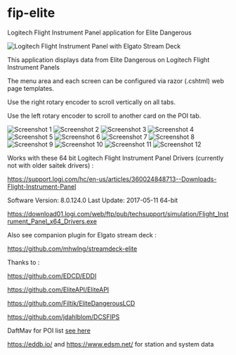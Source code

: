 # fip-elite
Logitech Flight Instrument Panel application for Elite Dangerous

![Logitech Flight Instrument Panel with Elgato Stream Deck](https://i.imgur.com/HTcbXx9.jpg)

This application displays data from Elite Dangerous on Logitech Flight Instrument Panels

The menu area and each screen can be configured via razor (.cshtml) web page templates.

Use the right rotary encoder to scroll vertically on all tabs.

Use the left rotary encoder to scroll to another card on the POI tab.

![Screenshot 1](https://i.imgur.com/gmZVF4P.png)
![Screenshot 2](https://i.imgur.com/9xoj8d8.png)
![Screenshot 3](https://i.imgur.com/iJnHuOV.png)
![Screenshot 4](https://i.imgur.com/16pc2zo.png)
![Screenshot 5](https://i.imgur.com/z6gq2Ok.png)
![Screenshot 6](https://i.imgur.com/WJHBVIX.png)
![Screenshot 7](https://i.imgur.com/SaMQ2H2.png)
![Screenshot 8](https://i.imgur.com/dHuz0fq.png)
![Screenshot 9](https://i.imgur.com/5UatgrF.png)
![Screenshot 10](https://i.imgur.com/F2CjRWi.png)
![Screenshot 11](https://i.imgur.com/eS2OScl.png)
![Screenshot 12](https://i.imgur.com/iBhMo4L.png)

Works with these 64 bit Logitech Flight Instrument Panel Drivers (currently not with older saitek drivers) :

https://support.logi.com/hc/en-us/articles/360024848713--Downloads-Flight-Instrument-Panel

Software Version: 8.0.124.0
Last Update: 2017-05-11
64-bit

https://download01.logi.com/web/ftp/pub/techsupport/simulation/Flight_Instrument_Panel_x64_Drivers.exe


Also see companion plugin for Elgato stream deck :

https://github.com/mhwlng/streamdeck-elite

Thanks to :

https://github.com/EDCD/EDDI

https://github.com/EliteAPI/EliteAPI

https://github.com/Filtik/EliteDangerousLCD

https://github.com/jdahlblom/DCSFIPS

DaftMav for POI list [see here](https://www.reddit.com/r/EliteDangerous/comments/9mfiug/edison_a_tool_which_helps_getting_to_planet/)

https://eddb.io/ and https://www.edsm.net/ for station and system data
